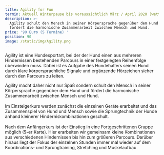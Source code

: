 ```yaml
---
title: Agility for Fun
termin: Aktuell Winterpause bis voraussichtlich März / April 2020 (wetterabhängig)
description: >-
  Agility schult den Mensch in seiner Körpersprache gegenüber dem Hund und
  fördert die harmonische Zusammenarbeit zwischen Mensch und Hund.
price: '90 Euro (5 Termine) '
position: 90
image: /static/img/Agility.png
---
```

Agility ist eine Hundesportart, bei der der Hund einen aus mehreren Hindernissen bestehenden Parcours in einer festgelegten Reihenfolge überwinden muss. Dabei ist es Aufgabe des Hundehalters seinen Hund durch klare körpersprachliche Signale und ergänzende Hörzeichen sicher durch den Parcours zu leiten. 

Agility macht daher nicht nur Spaß sondern schult den Mensch in seiner Körpersprache gegenüber dem Hund und fördert die harmonische Zusammenarbeit zwischen Mensch und Hund. \
\
Im Einsteigerkurs werden zunächst die einzelnen Geräte erarbeitet und das Zusammenspiel von Hund und Mensch sowie die Sprungtechnik der Hunde anhand kleinerer Hinderniskombinationen geschult. \
\
Nach dem Anfängerkurs ist der Einstieg in eine Fortgeschrittenen Gruppe möglich (5-er Karte). Hier erarbeiten wir gemeinsam kleine Kombinationen aus verschiedenen Hindernissen bis hin zum größeren Parcours. Darüber hinaus liegt der Fokus der einzelnen Stunden immer mal wieder auf dem Koordinations- und Sprungtraining, Stretching und Muskelaufbau.
